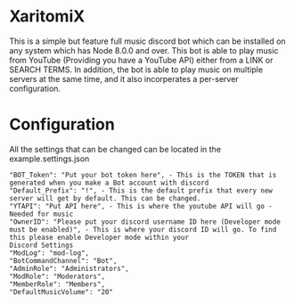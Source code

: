 # XaritomiX

This is a simple but feature full music discord bot which can be installed on any system which has Node 8.0.0 and over. This bot 
is able to play music from YouTube (Providing you have a YouTube API) either from a LINK or SEARCH TERMS. In addition, the bot is able to play
music on multiple servers at the same time, and it also incorperates a per-server configuration.

# Configuration
All the settings that can be changed can be located in the example.settings.json

    "BOT_Token": "Put your bot token here", - This is the TOKEN that is generated when you make a Bot account with discord
    "Default_Prefix": "!", - This is the default prefix that every new server will get by default. This can be changed.
    "YTAPI": "Put API here", - This is where the youtube API will go - Needed for music
    "OwnerID": "Please put your discord username ID here (Developer mode must be enabled)", - This is where your discord ID will go. To find this please enable Developer mode within your                                                                                              Discord Settings
    "ModLog": "mod-log",
    "BotCommandChannel": "Bot",
    "AdminRole": "Administrators",
    "ModRole": "Moderators",
    "MemberRole": "Members",
    "DefaultMusicVolume": "20"
